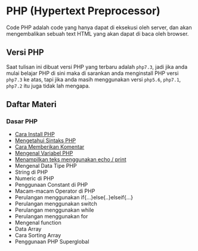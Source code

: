 # PHP (Hypertext Preprocessor)

Code PHP adalah code yang hanya dapat di eksekusi oleh server, dan akan mengembalikan sebuah text HTML yang akan dapat di baca oleh browser.

## Versi PHP

Saat tulisan ini dibuat versi PHP yang terbaru adalah `php7.3`, jadi jika anda mulai belajar PHP di sini maka di sarankan anda menginstall PHP versi `php7.3` ke atas, tapi jika anda masih menggunakan versi `php5.6`, `php7.1`, `php7.2` itu juga tidak lah mengapa.

## Daftar Materi

### Dasar PHP

- [Cara Install PHP](https://github.com/yudiandela/PHP-Hypertext-Preprocessor/tree/master/Basic/1.%20Install%20PHP)
- [Mengetahui Sintaks PHP](https://github.com/yudiandela/PHP-Hypertext-Preprocessor/tree/master/Basic/2.%20Sintaks%20PHP)
- [Cara Memberikan Komentar](https://github.com/yudiandela/PHP-Hypertext-Preprocessor/tree/master/Basic/3.%20Komentar%20PHP)
- [Mengenal Variabel PHP](https://github.com/yudiandela/PHP-Hypertext-Preprocessor/tree/master/Basic/4.%20Variabel%20PHP)
- [Menampilkan teks menggunakan echo / print](https://github.com/yudiandela/PHP-Hypertext-Preprocessor-Tutorial-Indonesia/tree/master/Basic/5.%20Echo%20dan%20Print%20PHP)
- Mengenal Data Tipe PHP
- String di PHP
- Numeric di PHP
- Penggunaan Constant di PHP
- Macam-macam Operator di PHP
- Perulangan menggunakan if{...}else{..}elseif{...}
- Perulangan menggunakan switch
- Perulangan menggunakan while
- Perulangan menggunakan for
- Mengenal function
- Data Array
- Cara Sorting Array
- Penggunaan PHP Superglobal
